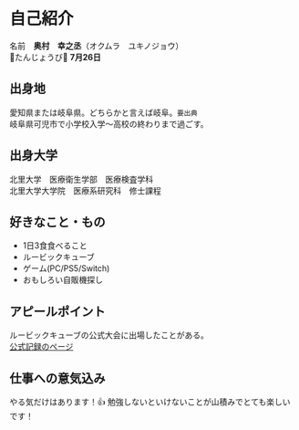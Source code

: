# 自己紹介
名前　**奥村　幸之丞**（オクムラ　ユキノジョウ）  
🎂たんじょうび🎂 **7月26日**  

## 出身地
愛知県または岐阜県。どちらかと言えば岐阜。`要出典`  
岐阜県可児市で小学校入学～高校の終わりまで過ごす。
## 出身大学
北里大学　医療衛生学部　医療検査学科  
北里大学大学院　医療系研究科　修士課程

## 好きなこと・もの
- 1日3食食べること  
- ルービックキューブ
- ゲーム(PC/PS5/Switch)
- おもしろい自販機探し
## アピールポイント
ルービックキューブの公式大会に出場したことがある。  
[公式記録のページ](https://www.worldcubeassociation.org/persons/2014OKUM01)

## 仕事への意気込み
やる気だけはあります！👍
勉強しないといけないことが山積みでとても楽しいです！
